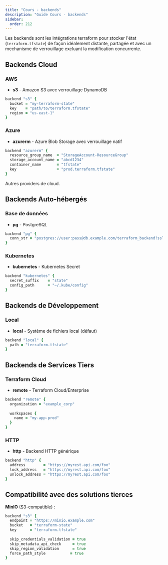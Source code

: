 ```yaml
---
title: "Cours - backends"
description: "Guide Cours - backends"
sidebar:
  order: 212
---
```




Les backends sont les intégrations terraform pour stocker l'état (`terraform.tfstate`) de façon idéalement distante, partagée et avec un mechanisme de verrouillage excluant la modification concurrente.


## Backends Cloud

### AWS
- **s3** - Amazon S3 avec verrouillage DynamoDB

```coffee
backend "s3" {
  bucket = "my-terraform-state"
  key    = "path/to/terraform.tfstate"
  region = "us-east-1"
}
```

### Azure
- **azurerm** - Azure Blob Storage avec verrouillage natif

```coffee
backend "azurerm" {
  resource_group_name  = "StorageAccount-ResourceGroup"
  storage_account_name = "abcd1234"
  container_name       = "tfstate"
  key                  = "prod.terraform.tfstate"
}
```

Autres providers de cloud.


## Backends Auto-hébergés

### Base de données
- **pg** - PostgreSQL
```coffee
backend "pg" {
  conn_str = "postgres://user:pass@db.example.com/terraform_backend?sslmode=require"
}
```

### Kubernetes
- **kubernetes** - Kubernetes Secret
```coffee
backend "kubernetes" {
  secret_suffix    = "state"
  config_path      = "~/.kube/config"
}
```

## Backends de Développement

### Local
- **local** - Système de fichiers local (défaut)
```coffee
backend "local" {
  path = "terraform.tfstate"
}
```

## Backends de Services Tiers

### Terraform Cloud
- **remote** - Terraform Cloud/Enterprise
```coffee
backend "remote" {
  organization = "example_corp"
  
  workspaces {
    name = "my-app-prod"
  }
}
```

### HTTP
- **http** - Backend HTTP générique
```coffee
backend "http" {
  address        = "https://myrest.api.com/foo"
  lock_address   = "https://myrest.api.com/foo"
  unlock_address = "https://myrest.api.com/foo"
}
```

## Compatibilité avec des solutions tierces

**MinIO** (S3-compatible) :
```coffee
backend "s3" {
  endpoint = "https://minio.example.com"
  bucket   = "terraform-state"
  key      = "terraform.tfstate"
  
  skip_credentials_validation = true
  skip_metadata_api_check     = true
  skip_region_validation      = true
  force_path_style           = true
}
```

